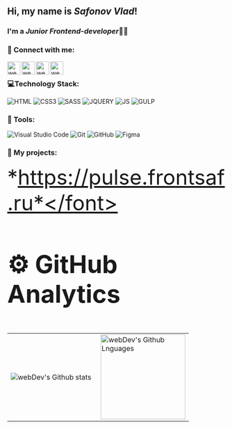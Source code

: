 ## Hi, my name is *Safonov Vlad*!  
### I'm a *Junior Frontend-developer*👨‍💻
### 📱 Connect with me:
[<img align="left" alt="webDev | Instagram" width="30px" height="30px" src="https://cdn.icon-icons.com/icons2/1211/PNG/512/1491580635-yumminkysocialmedia26_83102.png"/>][instagram]
[<img align="left" alt="webDev | Telegram" width="30px" height="30px" src="https://cdn.icon-icons.com/icons2/2429/PNG/512/telegram_logo_icon_147228.png"/>][telegram]
[<img align="left" alt="webDev | Mail" width="30px" height="30px" src="https://cdn.icon-icons.com/icons2/2429/PNG/512/mail_ru_logo_icon_147267.png"/>][mail]
[<img align="left" alt="webDev | VK" width="30px" height="30px" src="https://cdn.icon-icons.com/icons2/805/PNG/512/vk_icon-icons.com_65934.png" />][vk]&nbsp;

### 💻Technology Stack:
![HTML](https://img.shields.io/badge/-HTML-090909?style=flat&logo=html5)
![CSS3](https://img.shields.io/badge/-CSS-090909?style=flat&logo=css3)
![SASS](https://img.shields.io/badge/-SASS-090909?style=flat&logo=SASS)
![JQUERY](https://img.shields.io/badge/-jQuery-090909?style=flat&logo=jquery)
![JS](https://img.shields.io/badge/-JS-090909?style=flat&logo=javascript)
![GULP](https://img.shields.io/badge/-GULP-090909?style=flat&logo=GULP)

### 🔧 Tools:
![Visual Studio Code](https://img.shields.io/badge/-Visual%20Studio%20Code-333333?style=flat&logo=visual-studio-code&logoColor=007ACC)
![Git](https://img.shields.io/badge/-Git-333333?style=flat&logo=git)
![GitHub](https://img.shields.io/badge/-GitHub-333333?style=flat&logo=github)
![Figma](https://img.shields.io/badge/-Figma-090909?style=flat&logo=Figma)


### 💾 My projects:
<font size=50>*https://pulse.frontsaf.ru*</font>

### ⚙️ GitHub Analytics

<table>
  <tr>
    <td>
      <img align="left" src="https://github-readme-streak-stats.herokuapp.com/?user=safonix&theme=algolia" alt="webDev's Github stats" />
    </td>
    <td>
      <img height="195px" align="right" alt="webDev's Github Lnguages" src="https://github-readme-stats-eight-theta.vercel.app/api/top-langs/?username=safonix&theme=algolia&layout=compact" />
    </td>
  </tr>
</table>


[mail]:mailto:safonix@bk.ru
[telegram]:https://t.me/safonix
[instagram]: https://instagram.com/saf_sv
[vk]: https://vk.com/safonov_vlad
[github]: https://github.com/safonix




